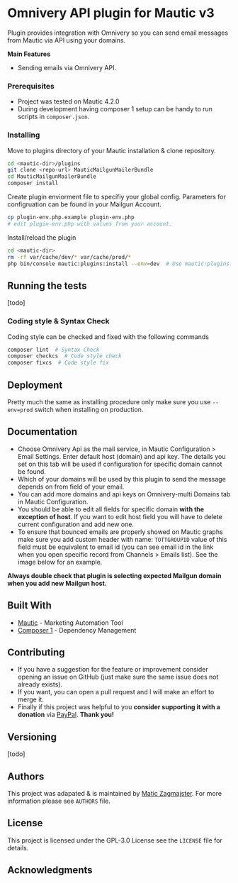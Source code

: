 # Omnivery API plugin for Mautic v3

Plugin provides integration with Omnivery so you can send email messages from Mautic via API using your domains.

**Main Features**

- Sending emails via Omnivery API.

### Prerequisites

- Project was tested on Mautic 4.2.0
- During development having composer 1 setup can be handy to run scripts in `composer.json`.

### Installing

Move to plugins directory of your Mautic installation & clone repository.

```bash
cd <mautic-dir>/plugins
git clone <repo-url> MauticMailgunMailerBundle
cd MauticMailgunMailerBundle
composer install
```

Create plugin enviorment file to specifiy your global config. Parameters for configruation can be found in your Mailgun Account.

```bash
cp plugin-env.php.example plugin-env.php
# edit plugin-env.php with values from your account.
```

Install/reload the plugin

```bash
cd <mautic-dir>
rm -rf var/cache/dev/* var/cache/prod/*
php bin/console mautic:plugins:install --env=dev  # Use mautic:plugins:reload --env=dev for update
```

## Running the tests

\[todo\]

### Coding style & Syntax Check

Coding style can be checked and fixed with the following commands

```bash
composer lint  # Syntax Check
composer checkcs  # Code style check
composer fixcs  # Code style fix
```

## Deployment

Pretty much the same as installing procedure only make sure you use `--env=prod` switch when installing on production.

## Documentation

- Choose Omnivery Api as the mail service, in Mautic Configuration > Email Settings. Enter default host (domain) and api key. The details you set on this tab will be used if configuration for specific domain cannot be found.
- Which of your domains will be used by this plugin to send the message depends on from field of your email.
- You can add more domains and api keys on Omnivery-multi Domains tab in Mautic Configuration.
- You should be able to edit all fields for specific domain **with the exception of host**. If you want to edit host field you will have to delete current configuration and add new one.
- To ensure that bounced emails are properly showed on Mautic graphs make sure you add custom header with name: `TOTTGROUPID` value of this field must be equivalent to email id (you can see email id in the link when you open specific record from Channels > Emails list). See the image below for an example.

**Always double check that plugin is selecting expected Mailgun domain when you add new Mailgun host.**

## Built With

- [Mautic](https://github.com/mautic/mautic) - Marketing Automation Tool
- [Composer 1](https://getcomposer.org/) - Dependency Management

## Contributing

- If you have a suggestion for the feature or improvement consider opening an issue on GitHub (just make sure the same issue does not already exists).
- If you want, you can open a pull request and I will make an effort to merge it.
- Finally if this project was helpful to you **consider supporting it with a donation** via [PayPal](https://paypal.me/maticzagmajster). **Thank you!**

## Versioning

\[todo\]

## Authors

This project was adapated & is maintained by [Matic Zagmajster](http://maticzagmajster.ddns.net/). For more information please see `AUTHORS` file.

## License

This project is licensed under the GPL-3.0 License see the `LICENSE` file for details.

## Acknowledgments
